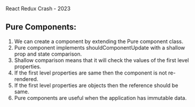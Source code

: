 React Redux Crash - 2023

## Pure Components: 
1. We can create a component by extending the Pure component class.
2. Pure component implements shouldComponentUpdate with a shallow prop and state comparison.
3. Shallow comparison means that it will check the values of the first level properties.
4. If the first level properties are same then the component is not re-rendered.
5. If the first level properties are objects then the reference should be same.
6. Pure components are useful when the application has immutable data.
